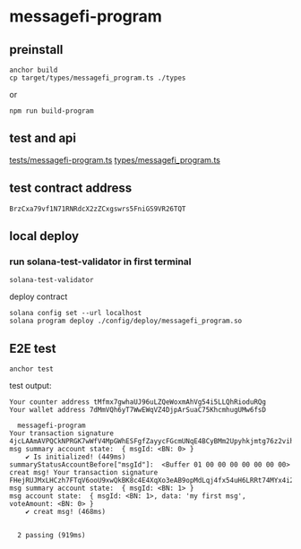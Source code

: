 # messagefi-program
## preinstall
````shell
anchor build
cp target/types/messagefi_program.ts ./types
````
or
```shell
npm run build-program
```
## test and api
[tests/messagefi-program.ts](./tests/messagefi-program.ts)
[types/messagefi_program.ts](./types/messagefi_program.ts)

## test contract address
`BrzCxa79vf1N71RNRdcX2zZCxgswrs5FniGS9VR26TQT`

## local deploy
### run solana-test-validator in first terminal
```shell
solana-test-validator
```
deploy contract
```shell
solana config set --url localhost
solana program deploy ./config/deploy/messagefi_program.so
```
## E2E test
```shell
anchor test
```
test output:
```text
Your counter address tMfmx7gwhaUJ96uLZQeWoxmAhVg54i5LLQhRioduRQg
Your wallet address 7dMmVQh6yT7WwEWqVZ4DjpArSuaC75KhcmhugUMw6fsD

  messagefi-program
Your transaction signature 4jcLAAmAVPQCkNPRGK7wWfV4MpGWhESFgfZayycFGcmUNqE4BCyBMm2Upyhkjmtg76z2vihJ4mTwHar5se5HGqAh
msg summary account state:  { msgId: <BN: 0> }
    ✔ Is initialized! (449ms)
summaryStatusAccountBefore["msgId"]:  <Buffer 01 00 00 00 00 00 00 00>
creat msg! Your transaction signature FHejRUJMxLHCzh7FTqV6ooU9xwQkBK8c4E4XqXo3eAB9opMdLqj4fx54uH6LRRt74MYx4i2BLTpZmKncqerY6Wy
msg summary account state:  { msgId: <BN: 1> }
msg account state:  { msgId: <BN: 1>, data: 'my first msg', voteAmount: <BN: 0> }
    ✔ creat msg! (468ms)


  2 passing (919ms)
```
